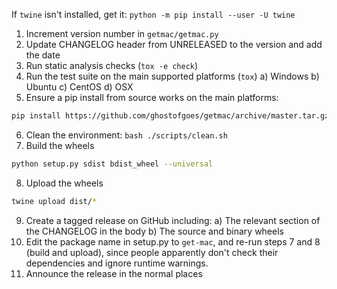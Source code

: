 If `twine` isn't installed, get it: `python -m pip install --user -U twine`

1. Increment version number in `getmac/getmac.py`
2. Update CHANGELOG header from UNRELEASED to the version and add the date
3. Run static analysis checks (`tox -e check`)
4. Run the test suite on the main supported platforms (`tox`)
    a) Windows
    b) Ubuntu
    c) CentOS
    d) OSX
5. Ensure a pip install from source works on the main platforms:
```bash
pip install https://github.com/ghostofgoes/getmac/archive/master.tar.gz
```
6. Clean the environment: `bash ./scripts/clean.sh`
7. Build the wheels
```bash
python setup.py sdist bdist_wheel --universal
```
8. Upload the wheels
```bash
twine upload dist/*
```
9. Create a tagged release on GitHub including:
    a) The relevant section of the CHANGELOG in the body
    b) The source and binary wheels
10. Edit the package name in setup.py to `get-mac`, and re-run
steps 7 and 8 (build and upload), since people apparently don't check
their dependencies and ignore runtime warnings.
11. Announce the release in the normal places
